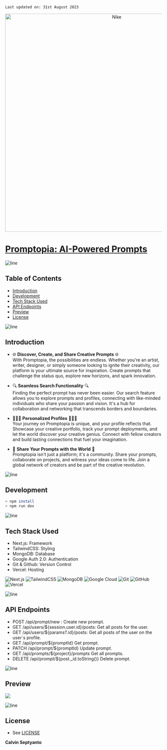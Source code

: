     Last updated on: 31st August 2023

<div align=center>
    <a href="https://promptopia-iota-orcin.vercel.app/">
        <img width="702" src="https://github.com/calvinseptyanto/promptopia/assets/98633109/5c3f5517-5758-4bc9-8afe-c9617f4a4b97" alt="Nike">
    </a>

</div>

# [Promptopia: AI-Powered Prompts](https://promptopia-iota-orcin.vercel.app/)

![line]

## Table of Contents

- [Introduction](#introduction)
- [Development](#development)
- [Tech Stack Used](#tech-stack-used)
- [API Endpoints](#api-endpoints)
- [Preview](#preview)
- [License](#license)

![line]

## Introduction

- 🌐 **Discover, Create, and Share Creative Prompts** 🌐
  <br/>
  With Promptopia, the possibilities are endless. Whether you're an artist, writer, designer, or simply someone looking to ignite their creativity, our platform is your ultimate source for inspiration. Create prompts that challenge the status quo, explore new horizons, and spark innovation.
  
- 🔍 **Seamless Search Functionality** 🔍
  <br/>
  Finding the perfect prompt has never been easier. Our search feature allows you to explore prompts and profiles, connecting with like-minded individuals who share your passion and vision. It's a hub for collaboration and networking that transcends borders and boundaries.

- 🧑‍🤝‍🧑 **Personalized Profiles** 🧑‍🤝‍🧑
  <br/>
  Your journey on Promptopia is unique, and your profile reflects that. Showcase your creative portfolio, track your prompt deployments, and let the world discover your creative genius. Connect with fellow creators and build lasting connections that fuel your imagination.
  
- 📢 **Share Your Prompts with the World** 📢
  <br/>
  Promptopia isn't just a platform; it's a community. Share your prompts, collaborate on projects, and witness your ideas come to life. Join a global network of creators and be part of the creative revolution.

![line]

## Development

```sh
> npm install
> npm run dev
```

![line]

## Tech Stack Used

- Next.js: Framework
- TailwindCSS: Styling
- MongoDB: Database
- Google Auth 2.0: Authentication
- Git & Github: Version Control
- Vercel: Hosting

![Next.js](https://img.shields.io/badge/next.js-000000?style=for-the-badge&logo=nextdotjs&logoColor=white) ![TailwindCSS](https://img.shields.io/badge/tailwindcss-%2338B2AC.svg?style=for-the-badge&logo=tailwind-css&logoColor=blue) ![MongoDB](https://img.shields.io/badge/MongoDB-4EA94B?style=for-the-badge&logo=mongodb&logoColor=white) ![Google Cloud](https://img.shields.io/badge/Google_Cloud-4285F4?style=for-the-badge&logo=google-cloud&logoColor=white) ![Git](https://img.shields.io/badge/git-%23F05033.svg?style=for-the-badge&logo=git&logoColor=white) ![GitHub](https://img.shields.io/badge/github-%23121011.svg?style=for-the-badge&logo=github&logoColor=white) ![Vercel](https://img.shields.io/badge/vercel-000000?style=for-the-badge&logo=vercel&logoColor=white)

![line]

## API Endpoints

- POST /api/prompt/new : Create new prompt.
- GET /api/users/${session.user.id}/posts: Get all posts for the user.
- GET /api/users/${params?.id}/posts: Get all posts of the user on the user`s profile.
- GET /api/prompt/${promptId} Get prompt.
- PATCH /api/prompt/${promptId} Update prompt.
- GET /api/prompts/${project}/prompts Get all prompts.
- DELETE /api/prompt/${post._id.toString()} Delete prompt.

![line]

## Preview

![](https://github.com/calvinseptyanto/promptopia/assets/98633109/b508def5-904e-45aa-8b44-78f9f3ec5c56)

![line]

## License

- See [LICENSE]

**Calvin Septyanto**

[line]: https://user-images.githubusercontent.com/75939390/137615281-3a875960-92cc-407f-97fe-fd2319bdb252.png
[License]: https://github.com/calvinseptyanto/nike-landing-page/blob/main/LICENSE
[badges]: https://github.com/Ileriayo/markdown-badges

